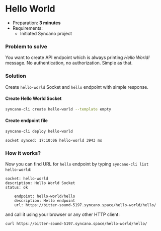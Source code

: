 # Hello World

- Preparation: **3 minutes**
- Requirements:
  - Initiated Syncano project

### Problem to solve

You want to create API endpoint which is always printing *Hello World!* message. No authentication, no authorization. Simple as that.

### Solution

Create `hello-world` Socket and `hello` endpoint with simple response.

#### Create Hello World Socket

```sh
syncano-cli create hello-world --template empty
```

#### Create endpoint file

```sh
syncano-cli deploy hello-world
```
```
socket synced: 17:10:06 hello-world 3943 ms
```

### How it works?

Now you can find URL for `hello` endpoint by typing `syncano-cli list hello-world`:

```
socket: hello-world
description: Hello World Socket
status: ok

    endpoint: hello-world/hello
    description: Hello endpoint
    url: https://bitter-sound-5197.syncano.space/hello-world/hello/
```

and call it using your browser or any other HTTP client:

```sh
curl https://bitter-sound-5197.syncano.space/hello-world/hello/
```
